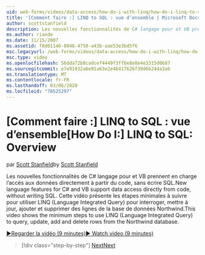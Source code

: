 ```yaml
---
uid: web-forms/videos/data-access/how-do-i-with-linq/how-do-i-linq-to-sql-overview
title: '[Comment faire :] LINQ to SQL : vue d’ensemble | Microsoft Docs'
author: scottstanfield
description: Les nouvelles fonctionnalités de C# langage pour et VB prennent en charge l’accès aux données directement à partir du code, sans écrire SQL. Cette vidéo présente les étapes minimales à suivre pour utiliser LINQ (Language int...
ms.author: riande
ms.date: 11/15/2007
ms.assetid: f8d01146-8048-4750-a43b-aae53e3bd5f6
msc.legacyurl: /web-forms/videos/data-access/how-do-i-with-linq/how-do-i-linq-to-sql-overview
msc.type: video
ms.openlocfilehash: 56dda72b8cadcef4449f3ff6e8e8e4e3315d0687
ms.sourcegitcommit: e7e91932a6e91a63e2e46417626f39d6b244a3ab
ms.translationtype: MT
ms.contentlocale: fr-FR
ms.lasthandoff: 03/06/2020
ms.locfileid: "78525297"
---
```

# <a name="how-do-i-linq-to-sql-overview"></a><span data-ttu-id="6043e-104">[Comment faire :] LINQ to SQL : vue d’ensemble</span><span class="sxs-lookup"><span data-stu-id="6043e-104">[How Do I:] LINQ to SQL: Overview</span></span>

<span data-ttu-id="6043e-105">par [Scott Stanfield](https://github.com/scottstanfield)</span><span class="sxs-lookup"><span data-stu-id="6043e-105">by [Scott Stanfield](https://github.com/scottstanfield)</span></span>

<span data-ttu-id="6043e-106">Les nouvelles fonctionnalités de C# langage pour et VB prennent en charge l’accès aux données directement à partir du code, sans écrire SQL.</span><span class="sxs-lookup"><span data-stu-id="6043e-106">New language features for C# and VB support data access directly from code, without writing SQL.</span></span> <span data-ttu-id="6043e-107">Cette vidéo présente les étapes minimales à suivre pour utiliser LINQ (Language Integrated Query) pour interroger, mettre à jour, ajouter et supprimer des lignes de la base de données Northwind.</span><span class="sxs-lookup"><span data-stu-id="6043e-107">This video shows the minimum steps to use LINQ (Language Integrated Query) to query, update, add and delete rows from the Northwind database.</span></span>

[<span data-ttu-id="6043e-108">&#9654;Regarder la vidéo (9 minutes)</span><span class="sxs-lookup"><span data-stu-id="6043e-108">&#9654; Watch video (9 minutes)</span></span>](https://channel9.msdn.com/Blogs/ASP-NET-Site-Videos/how-do-i-linq-to-sql-overview)

> [!div class="step-by-step"]
> [<span data-ttu-id="6043e-109">Next</span><span class="sxs-lookup"><span data-stu-id="6043e-109">Next</span></span>](how-do-i-linq-to-sql-data-model.md)
